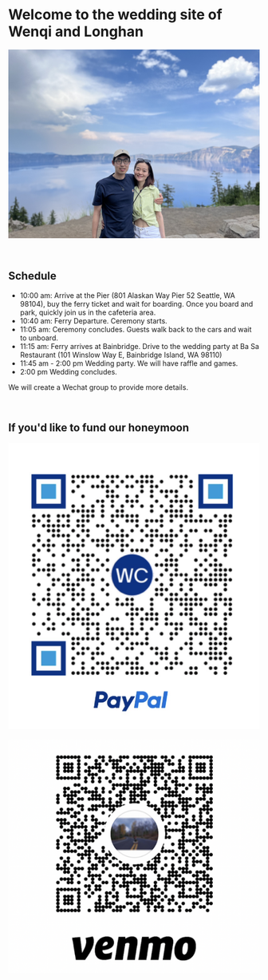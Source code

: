 # Welcome to the wedding site of Wenqi and Longhan
![](/assets/images/photo_together.png)

<br/>

## Schedule
* 10:00 am: Arrive at the Pier (801 Alaskan Way Pier 52
Seattle, WA 98104), buy the ferry ticket and wait for boarding. Once you board and park, quickly join us in the cafeteria area.
* 10:40 am: Ferry Departure. Ceremony starts.
* 11:05 am: Ceremony concludes. Guests walk back to the cars and wait to unboard.
* 11:15 am: Ferry arrives at Bainbridge. Drive to the wedding party at Ba Sa Restaurant (101 Winslow Way E, Bainbridge Island, WA 98110)
* 11:45 am - 2:00 pm Wedding party. We will have raffle and games.
* 2:00 pm Wedding concludes.

We will create a Wechat group to provide more details.

<br/>

## If you'd like to fund our honeymoon

<img alt="Dark" src="./assets/images/paypal_payment.png">
&nbsp; &nbsp; &nbsp; &nbsp;
<img alt="Light" src="./assets/images/venmo_payment.png">


